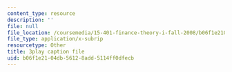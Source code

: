 ```yaml
---
content_type: resource
description: ''
file: null
file_location: /coursemedia/15-401-finance-theory-i-fall-2008/b06f1e2104db56128add5114ff0dfecb_hyc8h5T76BE.vtt
file_type: application/x-subrip
resourcetype: Other
title: 3play caption file
uid: b06f1e21-04db-5612-8add-5114ff0dfecb
---
```

